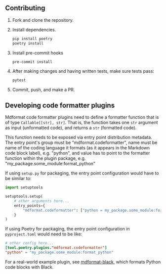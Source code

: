 ## Contributing

1. Fork and clone the repository.

1. Install dependencies.

   ~~~bash
   pip install poetry
   poetry install
   ~~~

1. Install pre-commit hooks

   ~~~bash
   pre-commit install
   ~~~

1. After making changes and having written tests, make sure tests pass:

   ~~~bash
   pytest
   ~~~

1. Commit, push, and make a PR.

## Developing code formatter plugins

Mdformat code formatter plugins need to define a formatter function that is of type `Callable[[str], str]`.
That is, the function takes one `str` argument as input (unformatted code), and returns a `str` (formatted code).

This function needs to be exposed via entry point distribution metadata.
The entry point's group must be "mdformat.codeformatter",
name must be name of the coding language it formats (as it appears in the Markdown code block label), e.g. "python",
and value has to point to the formatter function within the plugin package,
e.g. "my\_package.some\_module:format\_python"

If using `setup.py` for packaging, the entry point configuration would have to be similar to:

~~~python
import setuptools

setuptools.setup(
    # other arguments here...
    entry_points={
        "mdformat.codeformatter": ["python = my_package.some_module:format_python"]
    }
)
~~~

If using Poetry for packaging, the entry point configuration in `pyproject.toml` would need to be like:

~~~toml
# other config here...
[tool.poetry.plugins."mdformat.codeformatter"]
"python" = "my_package.some_module:format_python"
~~~

For a real-world example plugin, see [mdformat-black](<https://github.com/hukkinj1/mdformat-black>),
which formats Python code blocks with Black.
